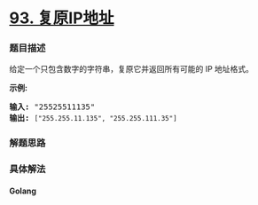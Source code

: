 # [93. 复原IP地址](https://leetcode-cn.com/problems/restore-ip-addresses)

### 题目描述
<!-- 这里写题目描述 -->
<p>给定一个只包含数字的字符串，复原它并返回所有可能的 IP 地址格式。</p>

<p><strong>示例:</strong></p>

<pre><strong>输入:</strong> &quot;25525511135&quot;
<strong>输出:</strong> <code>[&quot;255.255.11.135&quot;, &quot;255.255.111.35&quot;]</code></pre>



### 解题思路


### 具体解法

<!-- tabs:start -->

#### **Golang**
```go

```

<!-- tabs:end -->

